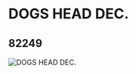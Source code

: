 # DOGS HEAD DEC.
## 82249
![DOGS HEAD DEC.](https://lc-www-live-s.legocdn.com/media/bricks/5/2/82249.jpg)